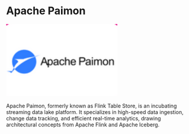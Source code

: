 # Apache Paimon

<img src="../img/paimon.png" alt="paimon" width="300"/>

Apache Paimon, formerly known as Flink Table Store, is an incubating streaming data lake platform. It specializes in high-speed data ingestion, change data tracking, and efficient real-time analytics, drawing architectural concepts from Apache Flink and Apache Iceberg.